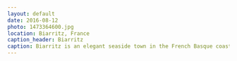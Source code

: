 ```yaml
---
layout: default
date: 2016-08-12
photo: 1473364600.jpg
location: Biarritz, France
caption_header: Biarritz
caption: Biarritz is an elegant seaside town in the French Basque coast. It became very pricy as very rich people took over the nicest part of the town. Nice bars and restaurants make the city interesting but the ocean makes it perfect! Photo taken near the rock of the Blessed Virgin.
---
```

